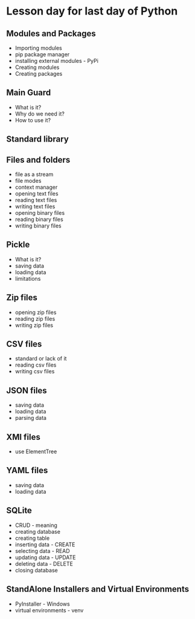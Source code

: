 # Lesson day for last day of Python

## Modules and Packages
* Importing modules
* pip package manager
* installing external modules - PyPi
* Creating modules
* Creating packages

## Main Guard
* What is it?
* Why do we need it?
* How to use it?

## Standard library

## Files and folders

* file as a stream
* file modes
* context manager
* opening text files
* reading text files
* writing text files
* opening binary files
* reading binary files
* writing binary files

## Pickle
* What is it?
* saving data
* loading data
* limitations

## Zip files
* opening zip files
* reading zip files
* writing zip files

## CSV files
* standard or lack of it
* reading csv files
* writing csv files

## JSON files
* saving data
* loading data
* parsing data

## XMl files
* use ElementTree

## YAML files
* saving data
* loading data

## SQLite
* CRUD - meaning
* creating database
* creating table
* inserting data - CREATE
* selecting data - READ
* updating data - UPDATE
* deleting data - DELETE
* closing database

## StandAlone Installers and Virtual Environments
* PyInstaller - Windows
* virtual environments - venv


